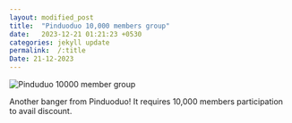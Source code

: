 ```yaml
---
layout: modified_post
title:  "Pinduoduo 10,000 members group"
date:   2023-12-21 01:21:23 +0530
categories: jekyll update
permalink:  /:title
Date: 21-12-2023
---
```




![Pinduduo 10000 member group](https://pratikn96.github.io/personal_website/assets/images/pinduoduo_10000_members.jpg)

Another banger from Pinduoduo! It requires 10,000 members participation to avail discount.